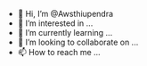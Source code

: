 - 👋 Hi, I’m @Awsthiupendra
- 👀 I’m interested in ...
- 🌱 I’m currently learning ...
- 💞️ I’m looking to collaborate on ...
- 📫 How to reach me ...

<!---
Awsthiupendra/Awsthiupendra is a ✨ special ✨ repository because its `README.md` (this file) appears on your GitHub profile.
You can click the Preview link to take a look at your changes.
--->
